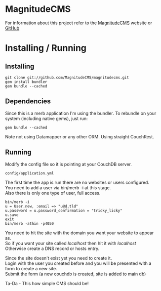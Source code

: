 MagnitudeCMS
============

For information about this project refer to the 
[MagnitudeCMS](http://magnitudecms.com/ "MagnitudeCMS - CMS running on Ruby via Merb and CouchDB") website or 
[GitHub](http://github.com/MagnitudeCMS/magnitudecms/ "MagnitudeCMS - GitHub Repository")


Installing / Running
====================

Installing
----------
    
    git clone git://github.com/MagnitudeCMS/magnitudecms.git
    gem install bundler
    gem bundle --cached

Dependencies
------------

Since this is a merb application I'm using the bundler. To rebundle on your system (including native gems), just run:

    gem bundle --cached

Note not using Datamapper or any other ORM. Using straight CouchRest.

Running
-------

Modify the config file so it is pointing at your CouchDB server.  

    config/application.yml

The first time the app is run there are no websites or users configured.  
You need to add a user via bin/merb -i at this stage.  
Also there is only one type of user, full access.  

    bin/merb -i
    u = User.new, :email => "u@d.tld"
    u.password = u.password_confirmation = "tricky_licky"
    u.save
    exit
    bin/merb -athin -p4050
    
You need to hit the site with the domain you want your website to appear as.  
So if you want your site called _localhost_ then hit it with _localhost_  
Otherwise create a DNS record or hosts entry.  

Since the site doesn't exist yet you need to create it.  
Login with the user you created before and you will be presented with a form to create a new site.  
Submit the form (a new couchdb is created, site is added to main db)

Ta-Da - This how simple CMS should be!  
